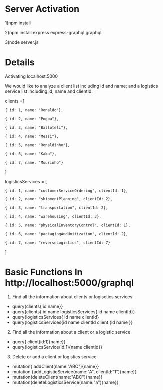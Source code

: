 # Server Activation
1)npm install

2)npm install express express-graphql graphql

3)node server.js
# Details
Activating localhost:5000

We would like to analyze a client list including id and name; and a logistics service list including id, name and clientId: 

clients =[

    { id: 1, name: "Ronaldo"},
    
    { id: 2, name: "Pogba"},
    
    { id: 3, name: "Balloteli"},
    
    { id: 4, name: "Messi"},
    
    { id: 5, name: "Ronaldinho"},
    
    { id: 6, name: "Kaka"},
    
    { id: 7, name: "Mourinho"}
    
]

logisticsServices = [

    { id: 1, name: "customerServiceOrdering", clientId: 1},
    
    { id: 2, name: "shipmentPlanning", clientId: 2},
    
    { id: 3, name: "transportation", clientId: 2},
    
    { id: 4, name: "warehousing", clientId: 3},
    
    { id: 5, name: "physicalInventoryControl", clientId: 1},
    
    { id: 6, name: "packagingAndUnitization", clientId: 2},
    
    { id: 7, name: "reverseLogistics", clientId: 7}
    
]
# Basic Functions In http://localhost:5000/graphql
1) Find all the information about clients or logisctics services
+ query{clients{ id name}}
+ query{clients{ id name logisticsServices{ id name clientId}}
+ query{logisticsServices{ id name clientId}
+ query{logisticsServices{id name clientId client {id name }}

2) Find all the information about a client or a logistic service
+ query{ client(id:1){name}}
+ query{logisticsService(id:1){name clientId}}

3) Delete or add a client or logistics service
+ mutation{ addClient(name:"ABC"){name}}
+ mutation {addLogisticService(name:"A", clientId:"1"){name}}
+ mutation{deleteClient(name:"ABC"){name}}
+ mutation{deleteLogisticsService(name:"a"){name}}
